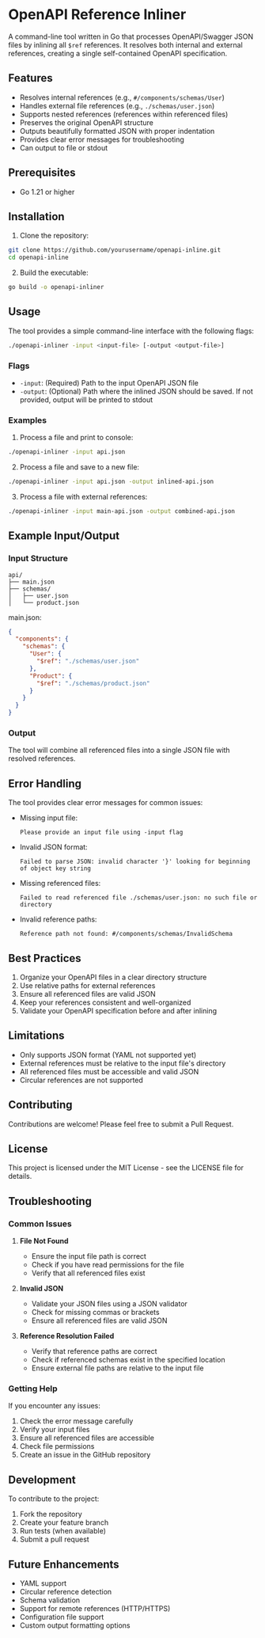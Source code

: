 # OpenAPI Reference Inliner

A command-line tool written in Go that processes OpenAPI/Swagger JSON files by inlining all `$ref` references. It resolves both internal and external references, creating a single self-contained OpenAPI specification.

## Features

- Resolves internal references (e.g., `#/components/schemas/User`)
- Handles external file references (e.g., `./schemas/user.json`)
- Supports nested references (references within referenced files)
- Preserves the original OpenAPI structure
- Outputs beautifully formatted JSON with proper indentation
- Provides clear error messages for troubleshooting
- Can output to file or stdout

## Prerequisites

- Go 1.21 or higher

## Installation

1. Clone the repository:
```bash
git clone https://github.com/yourusername/openapi-inline.git
cd openapi-inline
```

2. Build the executable:
```bash
go build -o openapi-inliner
```

## Usage

The tool provides a simple command-line interface with the following flags:

```bash
./openapi-inliner -input <input-file> [-output <output-file>]
```

### Flags
- `-input`: (Required) Path to the input OpenAPI JSON file
- `-output`: (Optional) Path where the inlined JSON should be saved. If not provided, output will be printed to stdout

### Examples

1. Process a file and print to console:
```bash
./openapi-inliner -input api.json
```

2. Process a file and save to a new file:
```bash
./openapi-inliner -input api.json -output inlined-api.json
```

3. Process a file with external references:
```bash
./openapi-inliner -input main-api.json -output combined-api.json
```

## Example Input/Output

### Input Structure
```
api/
├── main.json
├── schemas/
│   ├── user.json
│   └── product.json
```

main.json:
```json
{
  "components": {
    "schemas": {
      "User": {
        "$ref": "./schemas/user.json"
      },
      "Product": {
        "$ref": "./schemas/product.json"
      }
    }
  }
}
```

### Output
The tool will combine all referenced files into a single JSON file with resolved references.

## Error Handling

The tool provides clear error messages for common issues:

- Missing input file:
  ```
  Please provide an input file using -input flag
  ```

- Invalid JSON format:
  ```
  Failed to parse JSON: invalid character '}' looking for beginning of object key string
  ```

- Missing referenced files:
  ```
  Failed to read referenced file ./schemas/user.json: no such file or directory
  ```

- Invalid reference paths:
  ```
  Reference path not found: #/components/schemas/InvalidSchema
  ```

## Best Practices

1. Organize your OpenAPI files in a clear directory structure
2. Use relative paths for external references
3. Ensure all referenced files are valid JSON
4. Keep your references consistent and well-organized
5. Validate your OpenAPI specification before and after inlining

## Limitations

- Only supports JSON format (YAML not supported yet)
- External references must be relative to the input file's directory
- All referenced files must be accessible and valid JSON
- Circular references are not supported

## Contributing

Contributions are welcome! Please feel free to submit a Pull Request.

## License

This project is licensed under the MIT License - see the LICENSE file for details.

## Troubleshooting

### Common Issues

1. **File Not Found**
   - Ensure the input file path is correct
   - Check if you have read permissions for the file
   - Verify that all referenced files exist

2. **Invalid JSON**
   - Validate your JSON files using a JSON validator
   - Check for missing commas or brackets
   - Ensure all referenced files are valid JSON

3. **Reference Resolution Failed**
   - Verify that reference paths are correct
   - Check if referenced schemas exist in the specified location
   - Ensure external file paths are relative to the input file

### Getting Help

If you encounter any issues:
1. Check the error message carefully
2. Verify your input files
3. Ensure all referenced files are accessible
4. Check file permissions
5. Create an issue in the GitHub repository

## Development

To contribute to the project:

1. Fork the repository
2. Create your feature branch
3. Run tests (when available)
4. Submit a pull request

## Future Enhancements

- YAML support
- Circular reference detection
- Schema validation
- Support for remote references (HTTP/HTTPS)
- Configuration file support
- Custom output formatting options
